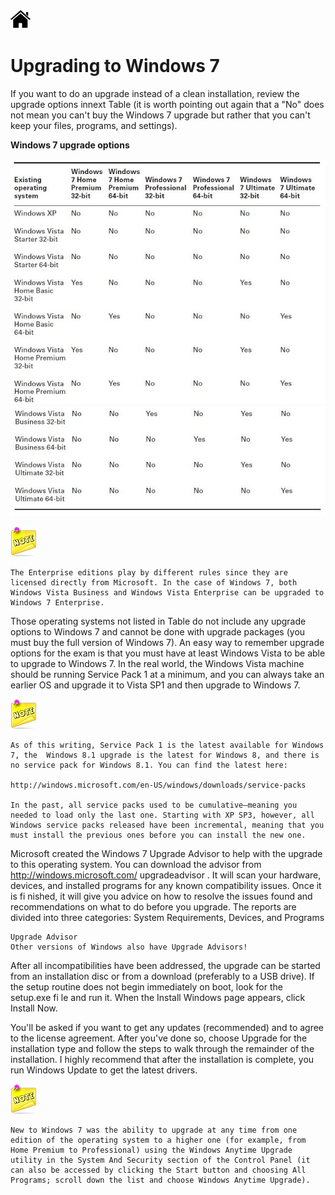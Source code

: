 [![Home](/img/home.jpg)](Readme.md)

# Upgrading to Windows 7

If you want to do an upgrade instead of a clean installation, review the upgrade options
innext  Table  (it is worth pointing out again that a "No" does not mean you can't buy the
Windows 7 upgrade but rather that you can't keep your files, programs, and settings).

**Windows 7 upgrade options**

![Upgrade](/img/f1.3_5_upgrade1.jpg)
![Upgrade](/img/f1.3_5_upgrade2.jpg)

![Note](/img/note.jpg)

    The Enterprise editions play by different rules since they are licensed directly from Microsoft. In the case of Windows 7, both Windows Vista Business and Windows Vista Enterprise can be upgraded to Windows 7 Enterprise.

Those operating systems not listed in Table  do not include any upgrade options to
Windows 7 and cannot be done with upgrade packages (you must buy the full version of
Windows 7). An easy way to remember upgrade options for the exam is that you must have
at least Windows Vista to be able to upgrade to Windows 7. In the real world, the Windows
Vista machine should be running Service Pack 1 at a minimum, and you can always take an
earlier OS and upgrade it to Vista SP1 and then upgrade to Windows 7.


![Note](/img/note.jpg)

    As of this writing, Service Pack 1 is the latest available for Windows 7, the  Windows 8.1 upgrade is the latest for Windows 8, and there is no service pack for Windows 8.1. You can find the latest here:
    
    http://windows.microsoft.com/en-US/windows/downloads/service-packs
    
    In the past, all service packs used to be cumulative—meaning you needed to load only the last one. Starting with XP SP3, however, all Windows service packs released have been incremental, meaning that you must install the previous ones before you can install the new one.

Microsoft created the Windows 7 Upgrade Advisor to help with the upgrade to this
operating system. You can download the advisor from http://windows.microsoft.com/
upgradeadvisor . It will scan your hardware, devices, and installed programs for any
known compatibility issues. Once it is fi nished, it will give you advice on how to resolve
the issues found and recommendations on what to do before you upgrade. The reports are
divided into three categories: System Requirements, Devices, and Programs

    Upgrade Advisor
    Other versions of Windows also have Upgrade Advisors!


After all incompatibilities have been addressed, the upgrade can be started from an
installation disc or from a download (preferably to a USB drive). If the setup routine does
not begin immediately on boot, look for the setup.exe fi le and run it. When the Install
Windows page appears, click Install Now.

You'll be asked if you want to get any updates (recommended) and to agree to the license
agreement. After you've done so, choose Upgrade for the installation type and follow the
steps to walk through the remainder of the installation. I highly recommend that after the
installation is complete, you run Windows Update to get the latest drivers.


![Note](/img/note.jpg)  

    New to Windows 7 was the ability to upgrade at any time from one edition of the operating system to a higher one (for example, from Home Premium to Professional) using the Windows Anytime Upgrade utility in the System And Security section of the Control Panel (it can also be accessed by clicking the Start button and choosing All Programs; scroll down the list and choose Windows Anytime Upgrade).

